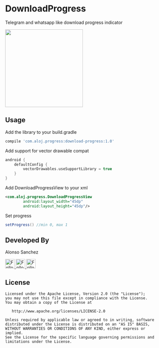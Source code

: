 # DownloadProgress
Telegram and whatsapp like download progress indicator

<img width="250" heigth="444" src="http://i.imgur.com/q8DqqnY.gif" />

## Usage

Add the library to your build.gradle
```gradle
compile 'com.aloj.progress:download-progress:1.0'
```
Add support for vector drawable compat
```gradle
android {
    defaultConfig { 
        vectorDrawables.useSupportLibrary = true
    }
}
```


Add DownloadProgressView to your xml
```xml
<com.aloj.progress.DownloadProgressView
        android:layout_width="45dp"
        android:layout_height="45dp"/>
```

Set progress
```java
setProgress() //min 0, max 1
```


## Developed By

Alonso Sanchez 

<a href="https://twitter.com/aloj22">
  <img alt="Follow me on Twitter" width="30" heigth="30"
       src="http://icons.iconarchive.com/icons/danleech/simple/96/twitter-icon.png" />
</a>
<a href="https://plus.google.com/100388148261962342252">
  <img alt="Follow me on Google+"  width="30" heigth="30"
       src="http://icons.iconarchive.com/icons/danleech/simple/96/google-plus-icon.png" />
</a>
<a href="https://www.linkedin.com/in/alonsosanchezlinkedin">
  <img alt="Follow me on LinkedIn" width="30" heigth="30"
       src="http://icons.iconarchive.com/icons/danleech/simple/96/linkedin-icon.png" />
</a>


## License

    Licensed under the Apache License, Version 2.0 (the "License");
    you may not use this file except in compliance with the License.
    You may obtain a copy of the License at

       http://www.apache.org/licenses/LICENSE-2.0

    Unless required by applicable law or agreed to in writing, software
    distributed under the License is distributed on an "AS IS" BASIS,
    WITHOUT WARRANTIES OR CONDITIONS OF ANY KIND, either express or implied.
    See the License for the specific language governing permissions and
    limitations under the License.
